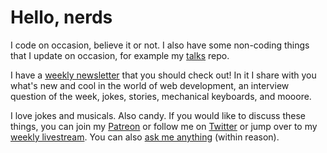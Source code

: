 # Hello, nerds

I code on occasion, believe it or not. I also have some non-coding things that I update on occasion, for example my [talks](https://github.com/cassidoo/talks) repo.

I have a [weekly newsletter](https://cassidoo.co/newsletter/) that you should check out! In it I share with you what's new and cool in the world of web development, an interview question of the week, jokes, stories, mechanical keyboards, and mooore.

I love jokes and musicals. Also candy. If you would like to discuss these things, you can join my [Patreon](https://www.patreon.com/cassidoo) or follow me on [Twitter](https://twitter.com/cassidoo) or jump over to my [weekly livestream](https://twitch.tv/cassidoo). You can also [ask me anything](https://github.com/cassidoo/ama) (within reason).
